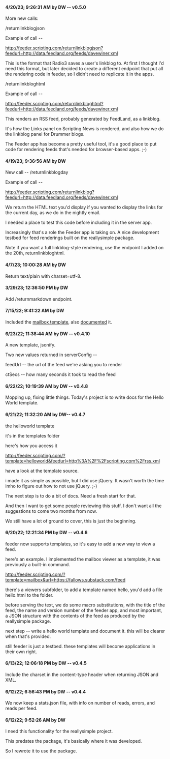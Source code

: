 #### 4/20/23; 9:26:31 AM by DW -- v0.5.0

More new calls:

/returnlinkblogjson

Example of call --

<a href="http://feeder.scripting.com/returnlinkblogjson?feedurl=http://data.feedland.org/feeds/davewiner.xml">http://feeder.scripting.com/returnlinkblogjson?feedurl=http://data.feedland.org/feeds/davewiner.xml</a>

This is the format that Radio3 saves a user's linkblog to. At first I thought I'd need this format, but later decided to create a different endpoint that put all the rendering code in feeder, so I didn't need to replicate it in the apps.

/returnlinkbloghtml

Example of call -- 

<a href="http://feeder.scripting.com/returnlinkbloghtml?feedurl=http://data.feedland.org/feeds/davewiner.xml">http://feeder.scripting.com/returnlinkbloghtml?feedurl=http://data.feedland.org/feeds/davewiner.xml</a>

This renders an RSS feed, probably generated by FeedLand, as a linkblog. 

It's how the Links panel on Scripting News is rendered, and also how we do the linkblog panel for Drummer blogs. 

The Feeder app has become a pretty useful tool, it's a good place to put code for rendering feeds that's needed for browser-based apps. ;-)

#### 4/19/23; 9:36:56 AM by DW

New call -- /returnlinkblogday

Example of call --

<a href="http://feeder.scripting.com/returnlinkblog?feedurl=http://data.feedland.org/feeds/davewiner.xml">http://feeder.scripting.com/returnlinkblog?feedurl=http://data.feedland.org/feeds/davewiner.xml</a>

We return the HTML text you'd display if you wanted to display the links for the current day, as we do in the nightly email.

I needed a place to test this code before including it in the server app. 

Increasingly that's a role the Feeder app is taking on. A nice development testbed for feed renderings built on the reallysimple package. 

Note if you want a full linkblog-style rendering, use the endpoint I added on the 20th, returnlinkbloghtml.

#### 4/7/23; 10:00:28 AM by DW

Return text/plain with  charset=utf-8.

#### 3/29/23; 12:36:50 PM by DW

Add /returnmarkdown endpoint.

#### 7/15/22; 9:41:22 AM by DW

Included the <a href="https://github.com/scripting/feeder/blob/main/templates/mailbox.html">mailbox template</a>, also <a href="https://github.com/scripting/feeder/blob/main/docs/templates.md#the-mailbox-template">documented</a> it.

#### 6/23/22; 11:38:44 AM by DW -- v0.4.10 

A new template, jsonify.

Two new values returned in serverConfig -- 

feedUrl -- the url of the feed we're asking you to render

ctSecs -- how many seconds it took to read the feed

#### 6/22/22; 10:19:39 AM by DW -- v0.4.8

Mopping up, fixing little things. Today's project is to write docs for the Hello World template. 

#### 6/21/22; 11:32:20 AM by DW-- v0.4.7

the helloworld template

it's in the templates folder

here's how you access it

<a href="http://feeder.scripting.com/?template=helloworld&feedurl=http%3A%2F%2Fscripting.com%2Frss.xml">http://feeder.scripting.com/?template=helloworld&feedurl=http%3A%2F%2Fscripting.com%2Frss.xml</a>

have a look at the template source.

i made it as simple as possible, but I did use jQuery. It wasn't worth the time imho to figure out how to not use jQuery. ;-)

The next step is to do a bit of docs. Need a fresh start for that. 

And then I want to get some people reviewing this stuff. I don't want all the suggestions to come two months from now. 

We still have a lot of ground to cover, this is just the beginning.

#### 6/20/22; 12:21:34 PM by DW -- v0.4.6

feeder now supports templates, so it's easy to add a new way to view a feed. 

here's an example. I implemented the mailbox viewer as a template, it was previously a built-in command.

<a href="http://feeder.scripting.com/?template=mailbox&url=https://fallows.substack.com/feed">http://feeder.scripting.com/?template=mailbox&url=https://fallows.substack.com/feed</a>

there's a viewers subfolder, to add a template named hello, you'd add a file hello.html to the folder.

before serving the text, we do some macro substitutions, with the title of the feed, the name and version number of the feeder app, and most important, a JSON structure with the contents of the feed as produced by the reallysimple package. 

next step -- write a hello world template and document it. this will be clearer when that's provided.

still feeder is just a testbed. these templates will become applications in their own right. 

#### 6/13/22; 12:06:18 PM by DW -- v0.4.5

Include the charset in the content-type header when returning JSON and XML. 

#### 6/12/22; 6:56:43 PM by DW -- v0.4.4

We now keep a stats.json file, with info on number of reads, errors, and reads per feed.

#### 6/12/22; 9:52:26 AM by DW

I need this functionality for the reallysimple project. 

This predates the package, it's basically where it was developed.

So I rewrote it to use the package. 

